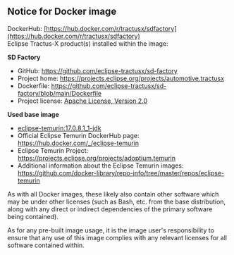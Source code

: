 ## Notice for Docker image

DockerHub: [https://hub.docker.com/r/tractusx/sdfactory](https://hub.docker.com/r/tractusx/sdfactory)  <br />
Eclipse Tractus-X product(s) installed within the image:

__SD Factory__

- GitHub: https://github.com/eclipse-tractusx/sd-factory
- Project home: https://projects.eclipse.org/projects/automotive.tractusx
- Dockerfile: https://github.com/eclipse-tractusx/sd-factory/blob/main/Dockerfile
- Project license: [Apache License, Version 2.0](https://github.com/eclipse-tractusx/sd-factory/blob/main/LICENSE)

**Used base image**

- [eclipse-temurin:17.0.8.1_1-jdk](https://github.com/adoptium/containers)
- Official Eclipse Temurin DockerHub page: https://hub.docker.com/_/eclipse-temurin
- Eclipse Temurin Project: https://projects.eclipse.org/projects/adoptium.temurin
- Additional information about the Eclipse Temurin images: https://github.com/docker-library/repo-info/tree/master/repos/eclipse-temurin

As with all Docker images, these likely also contain other software which may be under other licenses 
(such as Bash, etc. from the base distribution, along with any direct or indirect dependencies of the primary software being contained).

As for any pre-built image usage, it is the image user's responsibility to ensure that any use of this image complies with any relevant licenses for all software contained within.
